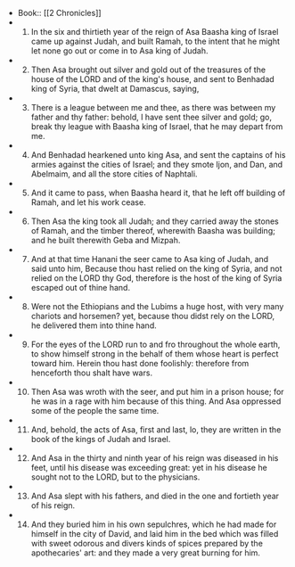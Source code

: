 - Book:: [[2 Chronicles]]
- 1. In the six and thirtieth year of the reign of Asa Baasha king of Israel came up against Judah, and built Ramah, to the intent that he might let none go out or come in to Asa king of Judah.
- 2. Then Asa brought out silver and gold out of the treasures of the house of the LORD and of the king's house, and sent to Benhadad king of Syria, that dwelt at Damascus, saying,
- 3. There is a league between me and thee, as there was between my father and thy father: behold, I have sent thee silver and gold; go, break thy league with Baasha king of Israel, that he may depart from me.
- 4. And Benhadad hearkened unto king Asa, and sent the captains of his armies against the cities of Israel; and they smote Ijon, and Dan, and Abelmaim, and all the store cities of Naphtali.
- 5. And it came to pass, when Baasha heard it, that he left off building of Ramah, and let his work cease.
- 6. Then Asa the king took all Judah; and they carried away the stones of Ramah, and the timber thereof, wherewith Baasha was building; and he built therewith Geba and Mizpah.
- 7. And at that time Hanani the seer came to Asa king of Judah, and said unto him, Because thou hast relied on the king of Syria, and not relied on the LORD thy God, therefore is the host of the king of Syria escaped out of thine hand.
- 8. Were not the Ethiopians and the Lubims a huge host, with very many chariots and horsemen? yet, because thou didst rely on the LORD, he delivered them into thine hand.
- 9. For the eyes of the LORD run to and fro throughout the whole earth, to show himself strong in the behalf of them whose heart is perfect toward him. Herein thou hast done foolishly: therefore from henceforth thou shalt have wars.
- 10. Then Asa was wroth with the seer, and put him in a prison house; for he was in a rage with him because of this thing. And Asa oppressed some of the people the same time.
- 11. And, behold, the acts of Asa, first and last, lo, they are written in the book of the kings of Judah and Israel.
- 12. And Asa in the thirty and ninth year of his reign was diseased in his feet, until his disease was exceeding great: yet in his disease he sought not to the LORD, but to the physicians.
- 13. And Asa slept with his fathers, and died in the one and fortieth year of his reign.
- 14. And they buried him in his own sepulchres, which he had made for himself in the city of David, and laid him in the bed which was filled with sweet odorous and divers kinds of spices prepared by the apothecaries' art: and they made a very great burning for him.
